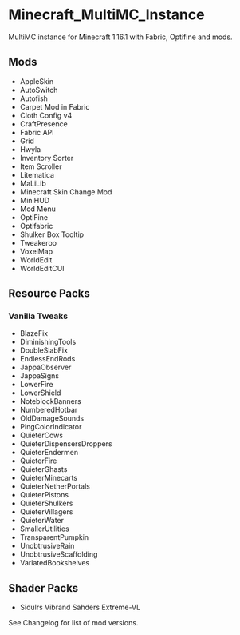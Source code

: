 # Minecraft_MultiMC_Instance
MultiMC instance for Minecraft 1.16.1 with Fabric, Optifine and mods.

## Mods
- AppleSkin
- AutoSwitch
- Autofish
- Carpet Mod in Fabric
- Cloth Config v4
- CraftPresence
- Fabric API
- Grid
- Hwyla
- Inventory Sorter
- Item Scroller
- Litematica
- MaLiLib
- Minecraft Skin Change Mod
- MiniHUD
- Mod Menu
- OptiFine
- Optifabric
- Shulker Box Tooltip
- Tweakeroo
- VoxelMap
- WorldEdit
- WorldEditCUI

## Resource Packs
### Vanilla Tweaks
- BlazeFix
- DiminishingTools
- DoubleSlabFix
- EndlessEndRods
- JappaObserver
- JappaSigns
- LowerFire
- LowerShield
- NoteblockBanners
- NumberedHotbar
- OldDamageSounds
- PingColorIndicator
- QuieterCows
- QuieterDispensersDroppers
- QuieterEndermen
- QuieterFire
- QuieterGhasts
- QuieterMinecarts
- QuieterNetherPortals
- QuieterPistons
- QuieterShulkers
- QuieterVillagers
- QuieterWater
- SmallerUtilities
- TransparentPumpkin
- UnobtrusiveRain
- UnobtrusiveScaffolding
- VariatedBookshelves

## Shader Packs
- Sidulrs Vibrand Sahders Extreme-VL

See Changelog for list of mod versions.